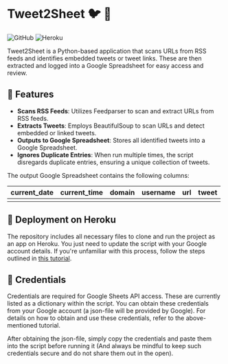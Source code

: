 # Tweet2Sheet :bird: :page_facing_up:

![GitHub](https://img.shields.io/github/license/stalebg/Tweet2Sheet)
![Heroku](https://img.shields.io/badge/Heroku-purple?logo=heroku&amp;logoColor=white)

Tweet2Sheet is a Python-based application that scans URLs from RSS feeds and identifies embedded tweets or tweet links. These are then extracted and logged into a Google Spreadsheet for easy access and review.

## :star2: Features
- **Scans RSS Feeds**: Utilizes Feedparser to scan and extract URLs from RSS feeds.
- **Extracts Tweets**: Employs BeautifulSoup to scan URLs and detect embedded or linked tweets.
- **Outputs to Google Spreadsheet**: Stores all identified tweets into a Google Spreadsheet.
- **Ignores Duplicate Entries**: When run multiple times, the script disregards duplicate entries, ensuring a unique collection of tweets.

The output Google Spreadsheet contains the following columns:

| current_date  |  current_time | domain  | username  | url  | tweet  |
| ------------ | ------------ | ------------ | ------------ | ------------ | ------------ |
|   |   |   |   |   |   |

## :rocket: Deployment on Heroku
The repository includes all necessary files to clone and run the project as an app on Heroku. You just need to update the script with your Google account details. If you're unfamiliar with this process, follow the steps outlined in [this tutorial](https://aryanirani123.medium.com/read-and-write-data-in-google-sheets-using-python-and-the-google-sheets-api-6e206a242f20).

## :closed_lock_with_key: Credentials
Credentials are required for Google Sheets API access. These are currently listed as a dictionary within the script. You can obtain these credentials from your Google account (a json-file will be provided by Google). For details on how to obtain and use these credentials, refer to the above-mentioned tutorial.

After obtaining the json-file, simply copy the credentials and paste them into the script before running it (And always be mindful to keep such credentials secure and do not share them out in the open).
